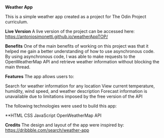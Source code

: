 **Weather App**

This is a simple weather app created as a project for The Odin Project curriculum.

**Live Version**
A live version of the project can be accessed here: https://antoniosimonetti.github.io/weatherAppTOP/

**Benefits**
One of the main benefits of working on this project was that it helped me gain a better understanding of how to use asynchronous code. 
By using asynchronous code, I was able to make requests to the OpenWeatherMap API and retrieve weather information without blocking the main thread.

**Features**
The app allows users to:

Search for weather information for any location
View current temperature, humidity, wind speed, and weather description
Forecast information is unavailable due to limitations imposed by the free version of the API

The following technologies were used to build this app:

**HTML
CSS
JavaScript
OpenWeatherMap API

**Credits**
The design and layout of the app were inspired by: https://dribbble.com/search/weather-app  
